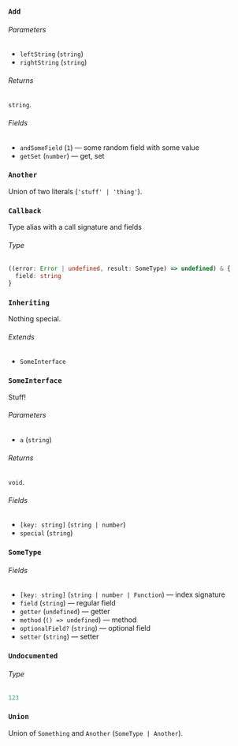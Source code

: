 ### `Add`

###### Parameters

* `leftString` (`string`)
* `rightString` (`string`)

###### Returns

`string`.

###### Fields

* `andSomeField` (`1`)
  — some random field with some value
* `getSet` (`number`)
  — get, set

### `Another`

Union of two literals (`'stuff' | 'thing'`).

### `Callback`

Type alias with a call signature and fields

###### Type

```ts
((error: Error | undefined, result: SomeType) => undefined) & {
  field: string
}
```

### `Inheriting`

Nothing special.

###### Extends

* `SomeInterface`

### `SomeInterface`

Stuff!

###### Parameters

* `a` (`string`)

###### Returns

`void`.

###### Fields

* `[key: string]` (`string | number`)
* `special` (`string`)

### `SomeType`

###### Fields

* `[key: string]` (`string | number | Function`)
  — index signature
* `field` (`string`)
  — regular field
* `getter` (`undefined`)
  — getter
* `method` (`() => undefined`)
  — method
* `optionalField?` (`string`)
  — optional field
* `setter` (`string`)
  — setter

### `Undocumented`

###### Type

```ts
123
```

### `Union`

Union of `Something` and `Another` (`SomeType | Another`).
